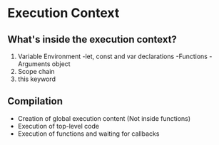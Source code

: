 # Execution Context

## What's inside the execution context?

1. Variable Environment
   -let, const and var declarations
   -Functions
   -Arguments object
2. Scope chain
3. this keyword

## Compilation

- Creation of global execution content (Not inside functions)
- Execution of top-level code
- Execution of functions and waiting for callbacks
